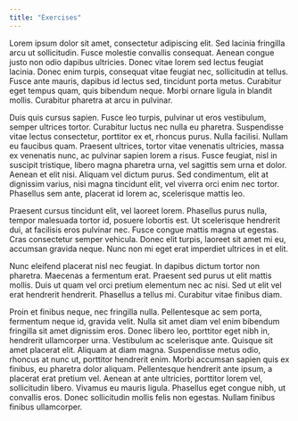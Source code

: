 ```yaml
---
title: "Exercises"
---
```



Lorem ipsum dolor sit amet, consectetur adipiscing elit. Sed lacinia fringilla arcu ut sollicitudin. Fusce molestie convallis consequat. Aenean congue justo non odio dapibus ultricies. Donec vitae lorem sed lectus feugiat lacinia. Donec enim turpis, consequat vitae feugiat nec, sollicitudin at tellus. Fusce ante mauris, dapibus id lectus sed, tincidunt porta metus. Curabitur eget tempus quam, quis bibendum neque. Morbi ornare ligula in blandit mollis. Curabitur pharetra at arcu in pulvinar.

Duis quis cursus sapien. Fusce leo turpis, pulvinar ut eros vestibulum, semper ultrices tortor. Curabitur luctus nec nulla eu pharetra. Suspendisse vitae lectus consectetur, porttitor ex et, rhoncus purus. Nulla facilisi. Nullam eu faucibus quam. Praesent ultrices, tortor vitae venenatis ultricies, massa ex venenatis nunc, ac pulvinar sapien lorem a risus. Fusce feugiat, nisl in suscipit tristique, libero magna pharetra urna, vel sagittis sem urna et dolor. Aenean et elit nisi. Aliquam vel dictum purus. Sed condimentum, elit at dignissim varius, nisi magna tincidunt elit, vel viverra orci enim nec tortor. Phasellus sem ante, placerat id lorem ac, scelerisque mattis leo.

Praesent cursus tincidunt elit, vel laoreet lorem. Phasellus purus nulla, tempor malesuada tortor id, posuere lobortis est. Ut scelerisque hendrerit dui, at facilisis eros pulvinar nec. Fusce congue mattis magna ut egestas. Cras consectetur semper vehicula. Donec elit turpis, laoreet sit amet mi eu, accumsan gravida neque. Nunc non mi eget erat imperdiet ultrices in et elit.

Nunc eleifend placerat nisl nec feugiat. In dapibus dictum tortor non pharetra. Maecenas a fermentum erat. Praesent sed purus ut elit mattis mollis. Duis ut quam vel orci pretium elementum nec ac nisi. Sed ut elit vel erat hendrerit hendrerit. Phasellus a tellus mi. Curabitur vitae finibus diam.

Proin et finibus neque, nec fringilla nulla. Pellentesque ac sem porta, fermentum neque id, gravida velit. Nulla sit amet diam vel enim bibendum fringilla sit amet dignissim eros. Donec libero leo, porttitor eget nibh in, hendrerit ullamcorper urna. Vestibulum ac scelerisque ante. Quisque sit amet placerat elit. Aliquam at diam magna. Suspendisse metus odio, rhoncus at nunc ut, porttitor hendrerit enim. Morbi accumsan sapien quis ex finibus, eu pharetra dolor aliquam. Pellentesque hendrerit ante ipsum, a placerat erat pretium vel. Aenean at ante ultricies, porttitor lorem vel, sollicitudin libero. Vivamus eu mauris ligula. Phasellus eget congue nibh, ut convallis eros. Donec sollicitudin mollis felis non egestas. Nullam finibus finibus ullamcorper. 